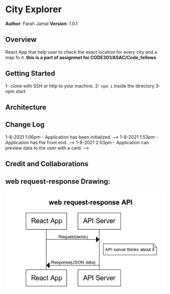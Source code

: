 # City Explorer

**Author**: Farah Jamal
**Version**: 1.0.1 

## Overview
React App that help user to check the exact location for every city and a map fo it.
**this is a part of assignmet for CODE301/ASAC/Code_fellows**

## Getting Started
1- clone with SSH or http to your machine.
2- `npm i` inside the directory
3-npm start 
## Architecture
<!-- Provide a detailed description of the application design. What technologies (languages, libraries, etc) you're using, and any other relevant design information. -->

## Change Log

 1-8-2021 1:06pm - Application has been initialized. -->
 1-8-2021 1:53pm - Application has the front end. -->
 1-8-2021 2:53pm - Application can preview data to the user with a card. -->
 
 


## Credit and Collaborations
<!-- Give credit (and a link) to other people or resources that helped you build this application. -->

## web request-response Drawing:

![](APIseq.jpeg)
